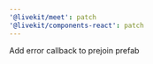 ```yaml
---
'@livekit/meet': patch
'@livekit/components-react': patch
---
```


Add error callback to prejoin prefab
